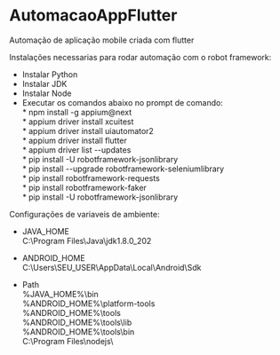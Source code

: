# AutomacaoAppFlutter
Automação de aplicação mobile criada com flutter


Instalações necessarias para rodar automação com o robot framework: 

* Instalar Python
* Instalar JDK
* Instalar Node
* Executar os comandos abaixo no prompt de comando:
        <br />* npm install -g appium@next
        <br />* appium driver install xcuitest
        <br />* appium driver install uiautomator2
        <br />* appium driver install flutter
        <br />* appium driver list --updates
        <br />* pip install -U robotframework-jsonlibrary
        <br />* pip install --upgrade robotframework-seleniumlibrary
        <br />* pip install robotframework-requests
        <br />* pip install robotframework-faker
        <br />* pip install -U robotframework-jsonlibrary


Configurações de variaveis de ambiente: 

* JAVA_HOME
  <br />C:\Program Files\Java\jdk1.8.0_202

* ANDROID_HOME
  <br />C:\Users\SEU_USER\AppData\Local\Android\Sdk

* Path
  <br />%JAVA_HOME%\bin
  <br />%ANDROID_HOME%\platform-tools
  <br />%ANDROID_HOME%\tools
  <br />%ANDROID_HOME%\tools\lib
  <br />%ANDROID_HOME%\tools\bin
  <br />C:\Program Files\nodejs\

